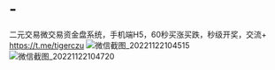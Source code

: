 # -
二元交易微交易资金盘系统，手机端H5，60秒买涨买跌，秒级开奖，交流+ https://t.me/tigerczu
![微信截图_20221122104515](https://user-images.githubusercontent.com/121654454/210039215-d5939236-c650-47e0-a60b-d0644e8d9448.png)
![微信截图_20221122104720](https://user-images.githubusercontent.com/121654454/210039221-e20e7171-ba2c-4a83-8b9a-6da8a4b3118b.png)
